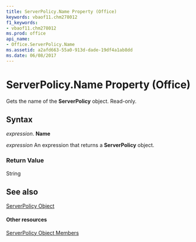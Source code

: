 ```yaml
---
title: ServerPolicy.Name Property (Office)
keywords: vbaof11.chm278012
f1_keywords:
- vbaof11.chm278012
ms.prod: office
api_name:
- Office.ServerPolicy.Name
ms.assetid: a2afd663-55a0-913d-dade-19df4a1ab8dd
ms.date: 06/08/2017
---
```



# ServerPolicy.Name Property (Office)

Gets the name of the  **ServerPolicy** object. Read-only.


## Syntax

 _expression_. **Name**

 _expression_ An expression that returns a **ServerPolicy** object.


### Return Value

String


## See also


[ServerPolicy Object](serverpolicy-object-office.md)
#### Other resources


[ServerPolicy Object Members](serverpolicy-members-office.md)


